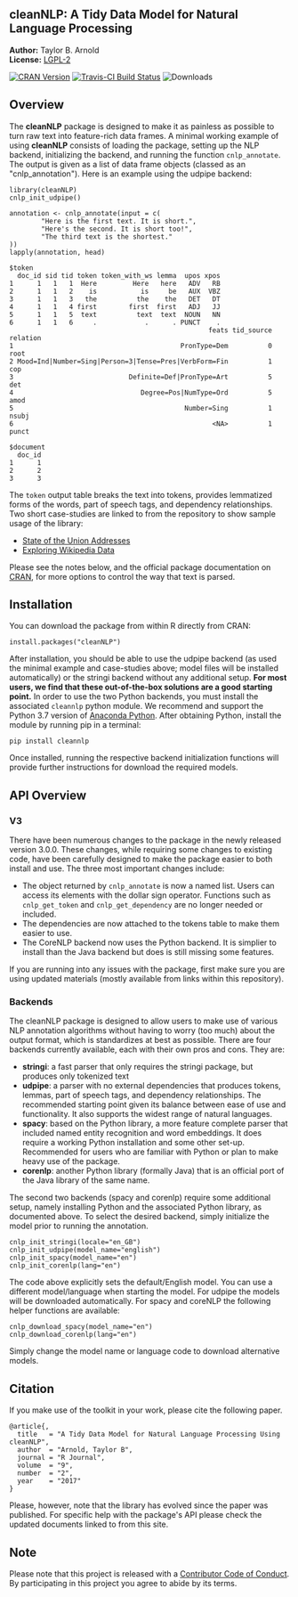 ## cleanNLP: A Tidy Data Model for Natural Language Processing

**Author:** Taylor B. Arnold<br/>
**License:** [LGPL-2](https://opensource.org/licenses/LGPL-2.1)

[![CRAN Version](http://www.r-pkg.org/badges/version-ago/cleanNLP)](https://CRAN.R-project.org/package=cleanNLP) [![Travis-CI Build Status](https://travis-ci.org/statsmaths/cleanNLP.svg?branch=master)](https://travis-ci.org/statsmaths/cleanNLP) ![Downloads](http://cranlogs.r-pkg.org/badges/cleanNLP)

## Overview

The **cleanNLP** package is designed to make it as painless as possible
to turn raw text into feature-rich data frames.
A minimal working example of using **cleanNLP** consists of loading the
package, setting up the NLP backend, initializing the backend, and running
the function `cnlp_annotate`. The output is given as a list of data frame
objects (classed as an "cnlp_annotation"). Here is an example using the udpipe
backend:

```{r}
library(cleanNLP)
cnlp_init_udpipe()

annotation <- cnlp_annotate(input = c(
        "Here is the first text. It is short.",
        "Here's the second. It is short too!",
        "The third text is the shortest."
))
lapply(annotation, head)
```
```
$token
  doc_id sid tid token token_with_ws lemma  upos xpos
1      1   1   1  Here         Here   here   ADV   RB
2      1   1   2    is           is     be   AUX  VBZ
3      1   1   3   the          the    the   DET   DT
4      1   1   4 first        first  first   ADJ   JJ
5      1   1   5  text          text  text  NOUN   NN
6      1   1   6     .            .      . PUNCT    .
                                                  feats tid_source relation
1                                          PronType=Dem          0     root
2 Mood=Ind|Number=Sing|Person=3|Tense=Pres|VerbForm=Fin          1      cop
3                             Definite=Def|PronType=Art          5      det
4                                Degree=Pos|NumType=Ord          5     amod
5                                           Number=Sing          1    nsubj
6                                                  <NA>          1    punct

$document
  doc_id
1      1
2      2
3      3
```

The `token` output table breaks the text into tokens, provides lemmatized
forms of the words, part of speech tags, and dependency relationships. Two
short case-studies are linked to from the repository to show sample usage of
the library:

- [State of the Union Addresses](https://statsmaths.github.io/cleanNLP/state-of-union.html)
- [Exploring Wikipedia Data](https://statsmaths.github.io/cleanNLP/wikipedia.html)

Please see the notes below, and the official package documentation on
[CRAN](https://cran.r-project.org/web/packages/cleanNLP/), for more options
to control the way that text is parsed.

## Installation

You can download the package from within R directly from CRAN:

```{r}
install.packages("cleanNLP")
```

After installation, you should be able to use the udpipe backend (as used
the minimal example and case-studies above; model files will be installed
automatically) or the stringi backend without any additional setup. **For most
users, we find that these out-of-the-box solutions are a good starting point.**
In order to use the two Python backends, you must install the associated
`cleannlp` python module. We recommend and support the Python 3.7 version of
[Anaconda Python](https://www.anaconda.com/distribution/#download-section).
After obtaining Python, install the module by running pip in a terminal:

```{py}
pip install cleannlp
```

Once installed, running the respective backend initialization functions will
provide further instructions for download the required models.

## API Overview

### V3

There have been numerous changes to the package in the newly released version 3.0.0.
These changes, while requiring some changes to existing code, have been carefully
designed to make the package easier to both install and use. The three most important
changes include:

- The object returned by `cnlp_annotate` is now a named list. Users can access its
elements with the dollar sign operator. Functions such as `cnlp_get_token`
and `cnlp_get_dependency` are no longer needed or included.
- The dependencies are now attached to the tokens table to make them easier to use.
- The CoreNLP backend now uses the Python backend. It is simplier to install than the
Java backend but does is still missing some features.

If you are running into any issues with the package, first make sure you are using
updated materials (mostly available from links within this repository).

### Backends

The cleanNLP package is designed to allow users to make use of various NLP
annotation algorithms without having to worry (too much) about the output
format, which is standardizes at best as possible. There are four backends
currently available, each with their own pros and cons. They are:

- **stringi**: a fast parser that only requires the stringi package,
but produces only tokenized text
- **udpipe**: a parser with no external dependencies that produces
tokens, lemmas, part of speech tags, and dependency relationships. The
recommended starting point given its balance between ease of use and
functionality. It also supports the widest range of natural languages.
- **spacy**: based on the Python library, a more feature complete parser
that included named entity recognition and word embeddings. It does require
a working Python installation and some other set-up. Recommended for users
who are familiar with Python or plan to make heavy use of the package.
- **corenlp**: another Python library (formally Java) that is an official
port of the Java library of the same name.

The second two backends (spacy and corenlp) require some additional setup,
namely installing Python and the associated Python library, as documented above.
To select the desired backend, simply initialize the model prior to running the
annotation.

```{r}
cnlp_init_stringi(locale="en_GB")
cnlp_init_udpipe(model_name="english")
cnlp_init_spacy(model_name="en")
cnlp_init_corenlp(lang="en")
```

The code above explicitly sets the default/English model. You can use a
different model/language when starting the model. For udpipe the models will
be downloaded automatically. For spacy and coreNLP the following helper
functions are available:

```{r}
cnlp_download_spacy(model_name="en")
cnlp_download_corenlp(lang="en")
```

Simply change the model name or language code to download alternative models.

## Citation

If you make use of the toolkit in your work, please cite the following paper.

```
@article{,
  title   = "A Tidy Data Model for Natural Language Processing Using cleanNLP",
  author  = "Arnold, Taylor B",
  journal = "R Journal",
  volume  = "9",
  number  = "2",
  year    = "2017"
}
```

Please, however, note that the library has evolved since the paper was published.
For specific help with the package's API please check the updated documents
linked to from this site.

## Note

Please note that this project is released with a
[Contributor Code of Conduct](CONDUCT.md). By participating in this project
you agree to abide by its terms.

